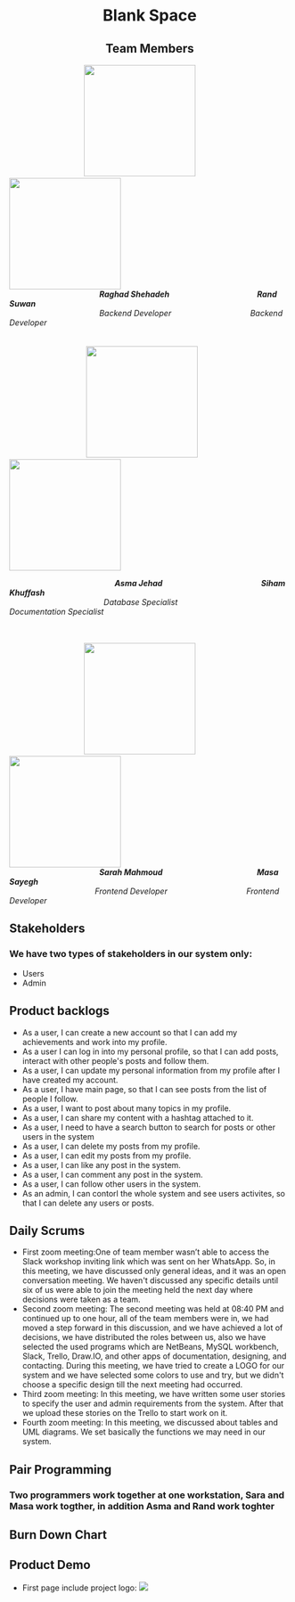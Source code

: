 <h1 align="center">Blank Space </h1> 
<h2 align="center"> Team Members </h2> 

&nbsp; &nbsp; &nbsp; &nbsp; &nbsp; &nbsp;&nbsp; &nbsp; &nbsp; &nbsp; &nbsp; &nbsp; &nbsp; &nbsp; &nbsp; &nbsp; &nbsp; &nbsp;<img src="https://user-images.githubusercontent.com/100478249/156830517-2591429e-a43b-4671-b6f3-9c02765db884.png" width="200" height="200">  &nbsp; &nbsp; &nbsp; &nbsp; &nbsp; &nbsp; &nbsp; &nbsp; &nbsp; <img src="https://user-images.githubusercontent.com/100478249/156831225-28b02cc5-423b-4701-9cb2-23ea54952f44.png" width="200" height="200"> 
<br>
&nbsp; &nbsp; &nbsp; &nbsp; &nbsp; &nbsp;&nbsp; &nbsp; &nbsp; &nbsp; &nbsp; &nbsp; &nbsp; &nbsp; &nbsp; &nbsp; &nbsp; &nbsp; &nbsp; &nbsp; &nbsp; ***Raghad Shehadeh*** &nbsp; &nbsp; &nbsp; &nbsp; &nbsp; &nbsp; &nbsp; &nbsp; &nbsp;&nbsp; &nbsp; &nbsp;&nbsp; &nbsp; &nbsp; &nbsp; &nbsp; &nbsp;&nbsp; &nbsp; &nbsp; ***Rand Suwan*** 
<br>
&nbsp; &nbsp; &nbsp; &nbsp; &nbsp; &nbsp;&nbsp; &nbsp; &nbsp; &nbsp; &nbsp; &nbsp; &nbsp; &nbsp; &nbsp; &nbsp; &nbsp; &nbsp; &nbsp; &nbsp; &nbsp; *Backend Developer*  &nbsp; &nbsp; &nbsp; &nbsp; &nbsp; &nbsp; &nbsp;&nbsp; &nbsp; &nbsp;&nbsp; &nbsp; &nbsp; &nbsp; &nbsp; &nbsp;&nbsp; &nbsp; &nbsp; *Backend Developer* 
<br><br><br>
&nbsp; &nbsp; &nbsp; &nbsp; &nbsp; &nbsp;&nbsp; &nbsp; &nbsp; &nbsp; &nbsp; &nbsp; &nbsp; &nbsp; &nbsp; &nbsp; &nbsp; &nbsp; <img src="https://user-images.githubusercontent.com/100478249/156831928-13422f99-1927-4e6f-9973-aa5c48224d51.png" width="200" height="200">
&nbsp; &nbsp; &nbsp; &nbsp; &nbsp; &nbsp;&nbsp; &nbsp; &nbsp; &nbsp; &nbsp;<img src="https://user-images.githubusercontent.com/100478249/167266834-2fd18bb6-7a5d-47de-8034-a601e519cd6f.png" width="200" height="200">
<br>

&nbsp; &nbsp; &nbsp; &nbsp; &nbsp; &nbsp;&nbsp; &nbsp; &nbsp; &nbsp; &nbsp; &nbsp; &nbsp; &nbsp; &nbsp; &nbsp; &nbsp; &nbsp; &nbsp; &nbsp; &nbsp; &nbsp; &nbsp; &nbsp;  &nbsp;***Asma Jehad***
&nbsp; &nbsp; &nbsp; &nbsp; &nbsp; &nbsp;&nbsp; &nbsp; &nbsp; &nbsp; &nbsp; &nbsp; &nbsp; &nbsp; &nbsp; &nbsp; &nbsp; &nbsp; &nbsp; &nbsp; &nbsp; &nbsp;   &nbsp;***Siham Khuffash***
<br>
&nbsp; &nbsp; &nbsp; &nbsp; &nbsp; &nbsp;&nbsp; &nbsp; &nbsp; &nbsp; &nbsp; &nbsp; &nbsp; &nbsp; &nbsp; &nbsp; &nbsp; &nbsp; &nbsp; &nbsp; &nbsp;  &nbsp;  *Database Specialist*
&nbsp; &nbsp; &nbsp; &nbsp; &nbsp; &nbsp;&nbsp; &nbsp; &nbsp; &nbsp; &nbsp; &nbsp; &nbsp; &nbsp; &nbsp; &nbsp; &nbsp;   *Documentation Specialist*
<br><br><br>

&nbsp; &nbsp; &nbsp; &nbsp; &nbsp; &nbsp;&nbsp; &nbsp; &nbsp; &nbsp; &nbsp; &nbsp; &nbsp; &nbsp; &nbsp; &nbsp; &nbsp; &nbsp;<img src="https://user-images.githubusercontent.com/100478249/156832833-66abb57f-9ce7-4975-b6e8-99f69a49734b.png" width="200" height="200"> &nbsp; &nbsp; &nbsp; &nbsp; &nbsp; &nbsp; &nbsp; &nbsp; &nbsp; <img src="https://user-images.githubusercontent.com/100478249/156833112-9cbbc954-cb11-49e0-a96e-e7932d9e470f.png" width="200" height="200">
<br>
&nbsp; &nbsp; &nbsp; &nbsp; &nbsp; &nbsp;&nbsp; &nbsp; &nbsp; &nbsp; &nbsp; &nbsp; &nbsp; &nbsp; &nbsp; &nbsp; &nbsp; &nbsp; &nbsp; &nbsp; &nbsp; ***Sarah Mahmoud*** &nbsp; &nbsp; &nbsp; &nbsp; &nbsp; &nbsp; &nbsp; &nbsp; &nbsp;&nbsp; &nbsp; &nbsp;&nbsp; &nbsp; &nbsp; &nbsp; &nbsp; &nbsp;&nbsp; &nbsp; &nbsp;&nbsp; &nbsp; ***Masa Sayegh*** 
<br>
&nbsp; &nbsp; &nbsp; &nbsp; &nbsp;&nbsp; &nbsp; &nbsp; &nbsp; &nbsp; &nbsp; &nbsp; &nbsp; &nbsp; &nbsp; &nbsp; &nbsp; &nbsp; &nbsp; &nbsp; *Frontend Developer*  &nbsp; &nbsp; &nbsp; &nbsp; &nbsp; &nbsp; &nbsp;&nbsp; &nbsp; &nbsp;&nbsp; &nbsp; &nbsp; &nbsp; &nbsp; &nbsp;&nbsp; &nbsp; &nbsp; *Frontend Developer*

<h2 align="left">  </h2> 
<h2 align="left"> Stakeholders </h2> 
<h3 align="left"> We have two types of stakeholders in our system only: </h3> 
<ul> 
  <li>Users</li>
  <li>Admin</li>
</ul>
<h2 align="left"> Product backlogs </h2> 
<ul>
  <li>As a user, I can create a new account so that I can add my achievements and work into my profile.</li>
  <li>As a user I can log in into my personal profile, so that I can add posts, interact with other people's posts and follow them.</li>
  <li>As a user, I can update my personal information from my profile after I have created my account.</li>
  <li>As a user, I have main page, so that I can see posts from the list of people I follow.</li>
  <li>As a user, I want to post about many topics in my profile. </li>
  <li>As a user, I can share my content with a hashtag attached to it. </li>
  <li>As a user, I need to have a search button to search for posts or other users in the system</li>
  <li>As a user, I can delete my posts from my profile.</li>
  <li>As a user, I can edit my posts from my profile.</li>
  <li>As a user, I can like any post in the system.</li>
  <li>As a user, I can comment any post in the system.</li>
  <li>As a user, I can follow other users in the system.</li>
  <li>As an admin, I can contorl the whole system and see users activites, so that I can delete any users or posts.</li>
  </ul>
<h2 align="left"> Daily Scrums </h2> 
<ul>
  <li>First zoom meeting:One of team member wasn’t able to access the Slack workshop inviting link which was sent on her WhatsApp. So, in this meeting, we have discussed only general ideas, and it was an open conversation meeting. We haven't discussed any specific details until six of us were able to join the meeting held the next day where decisions were taken as a team.
 </li>
  <li>Second zoom meeting: The second meeting was held at 08:40 PM and continued up to one hour, all of the team members were in, we had moved a step forward in this discussion, and we have achieved a lot of decisions, we have distributed the roles between us, also we have selected the used programs which are NetBeans, MySQL workbench, Slack, Trello, Draw.IO, and other apps of documentation, designing, and contacting.
During this meeting, we have tried to create a LOGO for our system and we have selected some colors to use and try, but we didn't choose a specific design till the next meeting had occurred.
</li>
  <li>Third zoom meeting: In this meeting, we have written some user stories to specify the user and admin requirements from the system. After that we upload these stories on the Trello to start work on it.
</li>
  <li>Fourth zoom meeting: In this meeting, we discussed about tables and UML diagrams. We set basically the functions we may need in our system.
</li>
  </ul>
  <h2 align="left">Pair Programming </h2> 
  <h3 align="left">Two programmers work together at one workstation, Sara and Masa work togther, in addition Asma and Rand work toghter</h3> 
  
  <h2 align="left">Burn Down Chart</h2> 
  
  <h2 align="left">Product Demo </h2> 
  <ul>
  <li> First page include project logo: <img src="https://user-images.githubusercontent.com/100478249/168147774-74f96c33-bc56-421f-b2a7-e3cf94f070d2.jpeg"></li>
  </ul>


